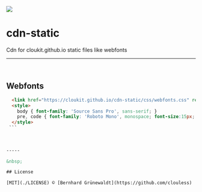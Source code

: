 [![](https://cloukit.github.io/assets/images/cloukit-banner-github.svg?v3)](https://cloukit.github.io/)

# cdn-static
Cdn for cloukit.github.io static files like webfonts

-----

&nbsp;

## Webfonts

```html
  <link href="https://cloukit.github.io/cdn-static/css/webfonts.css" rel="stylesheet">
  <style>
    body { font-family: 'Source Sans Pro', sans-serif; }
    pre, code { font-family: 'Roboto Mono', monospace; font-size:15px; }
  </style>
 ```
 
 
 
-----

&nbsp;

## License

[MIT](./LICENSE) © [Bernhard Grünewaldt](https://github.com/clouless)
